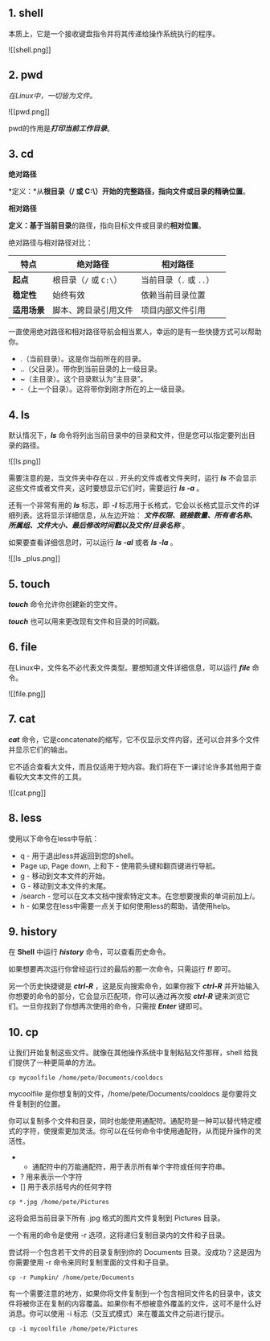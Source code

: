
## 1. shell

本质上，它是一个接收键盘指令并将其传递给操作系统执行的程序。

![[shell.png]]
## 2. pwd

*在Linux中，一切皆为文件。*

![[pwd.png]]

pwd的作用是***打印当前工作目录***。

## 3. cd

**绝对路径**

*定义：*从**根目录（/ 或 C:\）**开始的完整路径，指向文件或目录的**精确位置**。

**相对路径**

**定义：**基于**当前目录**的路径，指向目标文件或目录的**相对位置**。

绝对路径与相对路径对比：

| **特点**   | **绝对路径**         | **相对路径**         |     |
| -------- | ---------------- | ---------------- | --- |
| **起点**   | 根目录（`/` 或 `C:\`） | 当前目录（`.` 或 `..`） |     |
| **稳定性**  | 始终有效             | 依赖当前目录位置         |     |
| **适用场景** | 脚本、跨目录引用文件       | 项目内部文件引用         |     |

一直使用绝对路径和相对路径导航会相当累人，幸运的是有一些快捷方式可以帮助你。

- .（当前目录）。这是你当前所在的目录。
- ..（父目录）。带你到当前目录的上一级目录。
- ~（主目录）。这个目录默认为“主目录”。
- -（上一个目录）。这将带你到刚才所在的上一级目录。
## 4. ls
默认情况下，***ls*** 命令将列出当前目录中的目录和文件，但是您可以指定要列出目录的路径。

![[ls.png]]

需要注意的是，当文件夹中存在以 **.** 开头的文件或者文件夹时，运行 ***ls*** 不会显示这些文件或者文件夹，这时要想显示它们时，需要运行 ***ls -a*** 。

还有一个非常有用的 ***ls*** 标志，即 ***-l*** 标志用于长格式，它会以长格式显示文件的详细列表。这将显示详细信息，从左边开始： ***文件权限、链接数量、所有者名称、所属组、文件大小、最后修改时间戳以及文件/目录名称*** 。

如果要查看详细信息时，可以运行 ***ls -al*** 或者 ***ls -la*** 。

![[ls _plus.png]]

## 5. touch

***touch*** 命令允许你创建新的空文件。

***touch*** 也可以用来更改现有文件和目录的时间戳。

## 6. file

在Linux中，文件名不必代表文件类型。要想知道文件详细信息，可以运行 ***file*** 命令。

![[file.png]]

## 7. cat

***cat*** 命令，它是concatenate的缩写，它不仅显示文件内容，还可以合并多个文件并显示它们的输出。

它不适合查看大文件，而且仅适用于短内容。我们将在下一课讨论许多其他用于查看较大文本文件的工具。

![[cat.png]]

## 8. less

使用以下命令在less中导航：

- q - 用于退出less并返回到您的shell。
- Page up, Page down, 上和下 - 使用箭头键和翻页键进行导航。
- g - 移动到文本文件的开始。
- G - 移动到文本文件的末尾。
- /search - 您可以在文本文档中搜索特定文本。在您想要搜索的单词前加上/。
- h - 如果您在less中需要一点关于如何使用less的帮助，请使用help。

## 9. history

在 **Shell** 中运行 ***history*** 命令，可以查看历史命令。

如果想要再次运行你曾经运行过的最后的那一次命令，只需运行 ***!!*** 即可。

另一个历史快捷键是 ***ctrl-R*** ，这是反向搜索命令，如果你按下 ***ctrl-R*** 并开始输入你想要的命令的部分，它会显示匹配项，你可以通过再次按 ***ctrl-R*** 键来浏览它们。一旦你找到了你想再次使用的命令，只需按 ***Enter*** 键即可。

## 10. cp

让我们开始复制这些文件。就像在其他操作系统中复制粘贴文件那样，shell 给我们提供了一种更简单的方法。

```Shell
cp mycoolfile /home/pete/Documents/cooldocs
```

mycoolfile 是你想复制的文件，/home/pete/Documents/cooldocs 是你要将文件复制到的位置。

你可以复制多个文件和目录，同时也能使用通配符。通配符是一种可以替代特定模式的字符，使搜索更加灵活。你可以在任何命令中使用通配符，从而提升操作的灵活性。

- * 通配符中的万能通配符，用于表示所有单个字符或任何字符串。
- ? 用来表示一个字符
- [] 用于表示括号内的任何字符

```Shell
cp *.jpg /home/pete/Pictures
```
这将会把当前目录下所有 .jpg 格式的图片文件复制到 Pictures 目录。

一个有用的命令是使用 -r 选项，这将递归复制目录内的文件和子目录。

尝试将一个包含若干文件的目录复制到你的 Documents 目录。没成功？这是因为你需要使用 -r 命令来同时复制里面的文件和子目录。

```Shell
cp -r Pumpkin/ /home/pete/Documents
```

有一个需要注意的地方，如果你将文件复制到一个包含相同文件名的目录中，该文件将被你正在复制的内容覆盖。如果你有不想被意外覆盖的文件，这可不是什么好消息。你可以使用 -i 标志（交互式模式）来在覆盖文件之前进行提示。

```Shell
cp -i mycoolfile /home/pete/Pictures
```

